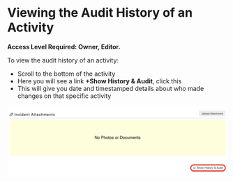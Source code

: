 # Viewing the Audit History of an Activity

**Access Level Required: Owner, Editor.**

To view the audit history of an activity:

* Scroll to the bottom of the activity
* Here you will see a link **+Show History & Audit**, click this
* This will give you date and timestamped details about who made changes on that specific activity

![](../../.gitbook/assets/show-history-and-audit.png)



